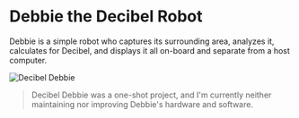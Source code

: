 # Debbie the Decibel Robot
Debbie is a simple robot who captures its surrounding area, analyzes it, calculates for Decibel, and displays it all on-board and separate from a host computer.

![Decibel Debbie](./src/img/Debbie.png)

> Decibel Debbie was a one-shot project, and I'm currently neither maintaining nor improving Debbie's hardware and software.
